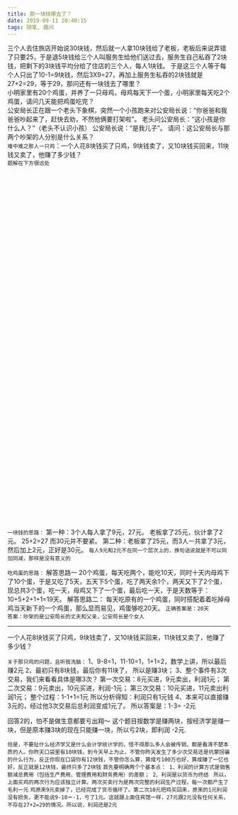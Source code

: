 ```yaml
---
title: 那一块钱哪去了？
date: 2019-09-11 20:48:15
tags: 随笔, 趣问
---
```


三个人去住旅店开始说30块钱，然后就一人拿10块钱给了老板，老板后来说弄错了只要25，于是退5块钱给三个人叫服务生给他们送过去，服务生自己私吞了2块钱，把剩下的3块钱平均分给了住店的三个人，每人1块钱。
于是这三个人等于每个人只出了10-1=9块钱，然后3X9=27，再加上服务生私吞的2块钱就是27+2=29，等于29，那问还有一块钱去了哪里？
<br>
小明家里有20个鸡蛋，并养了一只母鸡，母鸡每天下一个蛋，小明家里每天吃2个鸡蛋，请问几天能把鸡蛋吃完？
<br>
公安局长正在跟一个老头下象棋，突然一个小孩跑来对公安局长说：“你爸爸和我爸爸吵起来了，赶快去劝，不然他俩要打架啦”。 老头问公安局长：“这小孩是你什么人？”（老头不认识小孩） 公安局长说：“是我儿子”。 请问：这公安局长与那两个吵架的人分别是什么关系？
<br>
`难中难之那人一只鸡`：一个人花8块钱买了只鸡，9块钱卖了，又10块钱买回来，11块钱又卖了，他赚了多少钱？
<br>
`题解在下方很远处`
<br><br><br><br><br><br><br><br>
<br><br><br><br><br><br><br><br>
<br><br><br><br><br><br><br><br>
<br><br><br><br><br><br><br><br>
<br><br><br><br><br><br><br><br>
<br><br><br><br><br><br><br><br>

`一块钱的思路：`
第一种：3个人每人拿了9元，27元。
老板拿了25元，伙计拿了2元。
25+2=27
而30元并不要紧。
第二种：老板拿了25元，而3人一共拿了3元，然后加上2元，正好是30元。
`每人9元和2元不在同一个层次上的，换句话说就是不可以同加同减，那样是没有意义的`

`吃鸡蛋的思路：`
解答思路一
20个鸡蛋，每天吃两个，能吃10天，同时十天内母鸡下了10个蛋，于是又吃了5天，五天下5个蛋，吃了两天余1个，两天又下了2个蛋，现总共3个蛋，吃一天，母鸡又下了一个蛋，最后吃一天，于是天数等于：10+5+2+1+1=19天。
解答思路二：
每天吃原有的一个鸡蛋，同时搭配着着吃掉母鸡当天新下的一个鸡蛋，那么显而易见，鸡蛋够吃20天。
`正确答案是：20天`
<br>
`答案：吵架的是公安局长的丈夫和父亲，公安局长是个女人`

***

一个人花8块钱买了只鸡，9块钱卖了，又10块钱买回来，11块钱又卖了，他赚了多少钱？

`关于那只鸡的问题，且听我洗脑：`
1、9-8=1，11-10=1，1+1=2，数学上讲，所以最后赚2元
2、最初只有8块钱，最后你有11块了， 所以是赚3块； 
3、整个事件有3次交易，我们来看看具体是哪3次？
   第一次交易：8元买进，9元卖出，利润1元； 
   第二次交易：9元卖出，10元买进，利润-1元； 
   第三次交易：10元买进，11元卖出利润1元； 
   整个过程：1-1+1=1元 所以分析得知：利润只有1元钱
4、本来可以直接赚3元的，经过他3次交易后总利润变成1元了。 所以答案是：1-3= -2元

回答2的，怕不是做生意都要亏出翔～
这个题目按数学是赚两块，按经济学是赚一块，但是原本赚3块的现在只能赚一块，所以亏2块，即利润 -2元.

`但是，不要扯什么经济学又是什么会计学统计学的，怪不得那么多人会被传销，都是看清不楚本质的人。你昨天口袋里有10块钱，到今天早上为止，不管你昨天发生了多少次交易还是坑蒙拐骗的什么行为，反正你现在口袋你有12块钱，不管你怎么算，算成亏100万也好，算成赚了一亿也好，反正就是12块钱，最终只多了2块钱`
`首先要明确两个个基本点： 1、利润的计算方式是销售额减总费用（包括生产费用、管理费用和财务费用）的差额； 2、利润是以货币为终结`
` 所以，上面买鸡的两次行为应该独立计算。两次买卖行为是两次完整的利润生产过程，每一次都产生了毛利一元`
`鸡原来9元卖掉了，已经完成了货币循环了。第二次10元把鸡买回来，原来的1元利润没有损失，更不能说9-10＝-1，亏了1元。这就跟上面住宾馆一样，27元跟2元没有任何关系，不存在27+2=29的情况。所以说，利润还是2元`

